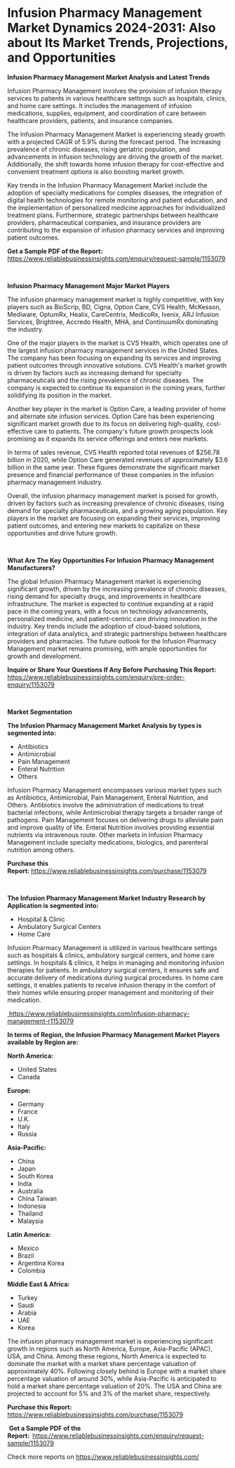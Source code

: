 <p><h1>Infusion Pharmacy Management Market Dynamics 2024-2031: Also about Its Market Trends, Projections, and Opportunities</h1></p><p><strong>Infusion Pharmacy Management Market Analysis and Latest Trends</strong></p>
<p><p>Infusion Pharmacy Management involves the provision of infusion therapy services to patients in various healthcare settings such as hospitals, clinics, and home care settings. It includes the management of infusion medications, supplies, equipment, and coordination of care between healthcare providers, patients, and insurance companies.</p><p>The Infusion Pharmacy Management Market is experiencing steady growth with a projected CAGR of 5.9% during the forecast period. The increasing prevalence of chronic diseases, rising geriatric population, and advancements in infusion technology are driving the growth of the market. Additionally, the shift towards home infusion therapy for cost-effective and convenient treatment options is also boosting market growth.</p><p>Key trends in the Infusion Pharmacy Management Market include the adoption of specialty medications for complex diseases, the integration of digital health technologies for remote monitoring and patient education, and the implementation of personalized medicine approaches for individualized treatment plans. Furthermore, strategic partnerships between healthcare providers, pharmaceutical companies, and insurance providers are contributing to the expansion of infusion pharmacy services and improving patient outcomes.</p></p>
<p><strong>Get a Sample PDF of the Report:&nbsp;</strong> <a href="https://www.reliablebusinessinsights.com/enquiry/request-sample/1153079">https://www.reliablebusinessinsights.com/enquiry/request-sample/1153079</a></p>
<p>&nbsp;</p>
<p><strong>Infusion Pharmacy Management Major Market Players</strong></p>
<p><p>The infusion pharmacy management market is highly competitive, with key players such as BioScrip, BD, Cigna, Option Care, CVS Health, McKesson, Mediware, OptumRx, Healix, CareCentrix, MedicoRx, Ivenix, ARJ Infusion Services, Brightree, Accredo Health, MHA, and ContinuumRx dominating the industry.</p><p>One of the major players in the market is CVS Health, which operates one of the largest infusion pharmacy management services in the United States. The company has been focusing on expanding its services and improving patient outcomes through innovative solutions. CVS Health's market growth is driven by factors such as increasing demand for specialty pharmaceuticals and the rising prevalence of chronic diseases. The company is expected to continue its expansion in the coming years, further solidifying its position in the market.</p><p>Another key player in the market is Option Care, a leading provider of home and alternate site infusion services. Option Care has been experiencing significant market growth due to its focus on delivering high-quality, cost-effective care to patients. The company's future growth prospects look promising as it expands its service offerings and enters new markets.</p><p>In terms of sales revenue, CVS Health reported total revenues of $256.78 billion in 2020, while Option Care generated revenues of approximately $3.6 billion in the same year. These figures demonstrate the significant market presence and financial performance of these companies in the infusion pharmacy management industry.</p><p>Overall, the infusion pharmacy management market is poised for growth, driven by factors such as increasing prevalence of chronic diseases, rising demand for specialty pharmaceuticals, and a growing aging population. Key players in the market are focusing on expanding their services, improving patient outcomes, and entering new markets to capitalize on these opportunities and drive future growth.</p></p>
<p>&nbsp;</p>
<p><strong>What Are The Key Opportunities For Infusion Pharmacy Management Manufacturers?</strong></p>
<p><p>The global Infusion Pharmacy Management market is experiencing significant growth, driven by the increasing prevalence of chronic diseases, rising demand for specialty drugs, and improvements in healthcare infrastructure. The market is expected to continue expanding at a rapid pace in the coming years, with a focus on technology advancements, personalized medicine, and patient-centric care driving innovation in the industry. Key trends include the adoption of cloud-based solutions, integration of data analytics, and strategic partnerships between healthcare providers and pharmacies. The future outlook for the Infusion Pharmacy Management market remains promising, with ample opportunities for growth and development.</p></p>
<p><strong>Inquire or Share Your Questions If Any Before Purchasing This Report:</strong> <a href="https://www.reliablebusinessinsights.com/enquiry/pre-order-enquiry/1153079">https://www.reliablebusinessinsights.com/enquiry/pre-order-enquiry/1153079</a></p>
<p>&nbsp;</p>
<p><strong>Market Segmentation</strong></p>
<p><strong>The Infusion Pharmacy Management Market Analysis by types is segmented into:</strong></p>
<p><ul><li>Antibiotics</li><li>Antimicrobial</li><li>Pain Management</li><li>Enteral Nutrition</li><li>Others</li></ul></p>
<p><p>Infusion Pharmacy Management encompasses various market types such as Antibiotics, Antimicrobial, Pain Management, Enteral Nutrition, and Others. Antibiotics involve the administration of medications to treat bacterial infections, while Antimicrobial therapy targets a broader range of pathogens. Pain Management focuses on delivering drugs to alleviate pain and improve quality of life. Enteral Nutrition involves providing essential nutrients via intravenous route. Other markets in Infusion Pharmacy Management include specialty medications, biologics, and parenteral nutrition among others.</p></p>
<p><strong>Purchase this Report:&nbsp;</strong><a href="https://www.reliablebusinessinsights.com/purchase/1153079">https://www.reliablebusinessinsights.com/purchase/1153079</a></p>
<p>&nbsp;</p>
<p><strong>The Infusion Pharmacy Management Market Industry Research by Application is segmented into:</strong></p>
<p><ul><li>Hospital & Clinic</li><li>Ambulatory Surgical Centers</li><li>Home Care</li></ul></p>
<p><p>Infusion Pharmacy Management is utilized in various healthcare settings such as hospitals & clinics, ambulatory surgical centers, and home care settings. In hospitals & clinics, it helps in managing and monitoring infusion therapies for patients. In ambulatory surgical centers, it ensures safe and accurate delivery of medications during surgical procedures. In home care settings, it enables patients to receive infusion therapy in the comfort of their homes while ensuring proper management and monitoring of their medication.</p></p>
<p><a href="https://www.reliablebusinessinsights.com/infusion-pharmacy-management-r1153079">&nbsp;https://www.reliablebusinessinsights.com/infusion-pharmacy-management-r1153079</a></p>
<p><strong>In terms of Region, the Infusion Pharmacy Management Market Players available by Region are:</strong></p>
<p>
    <p> <strong> North America: </strong>
        <ul>
            <li>United States</li>
            <li>Canada</li>
        </ul>
        </p> 
    <p> <strong> Europe: </strong>
        <ul>
            <li>Germany</li>
            <li>France</li>
            <li>U.K.</li>
            <li>Italy</li>
            <li>Russia</li>
        </ul>
        </p> 
    <p> <strong> Asia-Pacific: </strong>
        <ul>
            <li>China</li>
            <li>Japan</li>
            <li>South Korea</li>
            <li>India</li>
            <li>Australia</li>
            <li>China Taiwan</li>
            <li>Indonesia</li>
            <li>Thailand</li>
            <li>Malaysia</li>
        </ul>
        </p> 
    <p> <strong> Latin America: </strong>
        <ul>
            <li>Mexico</li>
            <li>Brazil</li>
            <li>Argentina Korea</li>
            <li>Colombia</li>
        </ul>
        </p> 
    <p> <strong> Middle East & Africa: </strong>
        <ul>
            <li>Turkey</li>
            <li>Saudi</li>
            <li>Arabia</li>
            <li>UAE</li>
            <li>Korea</li>
        </ul>
    </p>
    </p>
<p><p>The infusion pharmacy management market is experiencing significant growth in regions such as North America, Europe, Asia-Pacific (APAC), USA, and China. Among these regions, North America is expected to dominate the market with a market share percentage valuation of approximately 40%. Following closely behind is Europe with a market share percentage valuation of around 30%, while Asia-Pacific is anticipated to hold a market share percentage valuation of 20%. The USA and China are projected to account for 5% and 3% of the market share, respectively.</p></p>
<p><strong>Purchase this Report: </strong><a href="https://www.reliablebusinessinsights.com/purchase/1153079">https://www.reliablebusinessinsights.com/purchase/1153079</a></p>
<p>&nbsp;<strong>Get a Sample PDF of the Report:&nbsp;&nbsp;</strong><a href="https://www.reliablebusinessinsights.com/enquiry/request-sample/1153079">https://www.reliablebusinessinsights.com/enquiry/request-sample/1153079</a></p>
<p><strong></strong></p>
<p>Check more reports on <a href="https://www.reliablebusinessinsights.com/">https://www.reliablebusinessinsights.com/</a></p>